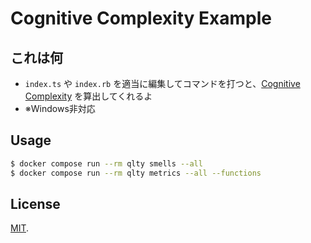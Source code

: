 # Cognitive Complexity Example

## これは何
- `index.ts` や `index.rb` を適当に編集してコマンドを打つと、[Cognitive Complexity](https://docs.qlty.sh/complexity) を算出してくれるよ
- ※Windows非対応

## Usage

```bash
$ docker compose run --rm qlty smells --all
$ docker compose run --rm qlty metrics --all --functions
```

## License
[MIT](LICENSE).
